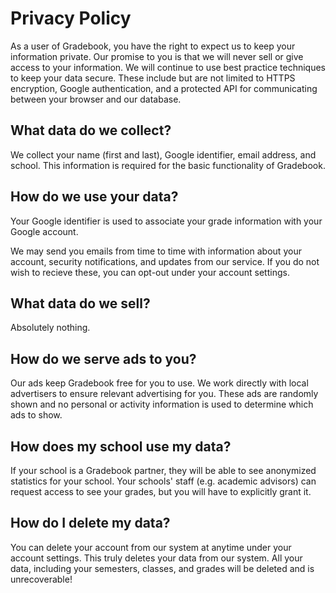# Privacy Policy

As a user of Gradebook, you have the right to expect us to keep your information private. Our promise to you is that we will never sell or give access to your information. We will continue to use best practice techniques to keep your data secure. These include but are not limited to HTTPS encryption, Google authentication, and a protected API for communicating between your browser and our database.

## What data do we collect?

We collect your name (first and last), Google identifier, email address, and school. This information is required for the basic functionality of Gradebook.

## How do we use your data?

Your Google identifier is used to associate your grade information with your Google account.

We may send you emails from time to time with information about your account, security notifications, and updates from our service. If you do not wish to recieve these, you can opt-out under your account settings.

## What data do we sell?

Absolutely nothing.

## How do we serve ads to you?

Our ads keep Gradebook free for you to use. We work directly with local advertisers to ensure relevant advertising for you. These ads are randomly shown and no personal or activity information is used to determine which ads to show.

## How does my school use my data?

If your school is a Gradebook partner, they will be able to see anonymized statistics for your school. Your schools' staff (e.g. academic advisors) can request access to see your grades, but you will have to explicitly grant it.

## How do I delete my data?

You can delete your account from our system at anytime under your account settings. This truly deletes your data from our system. All your data, including your semesters, classes, and grades will be deleted and is unrecoverable!